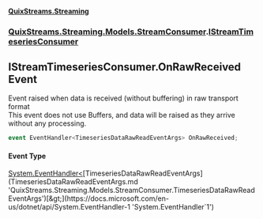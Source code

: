 #### [QuixStreams.Streaming](index.md 'index')
### [QuixStreams.Streaming.Models.StreamConsumer](QuixStreams.Streaming.Models.StreamConsumer.md 'QuixStreams.Streaming.Models.StreamConsumer').[IStreamTimeseriesConsumer](IStreamTimeseriesConsumer.md 'QuixStreams.Streaming.Models.StreamConsumer.IStreamTimeseriesConsumer')

## IStreamTimeseriesConsumer.OnRawReceived Event

Event raised when data is received (without buffering) in raw transport format  
This event does not use Buffers, and data will be raised as they arrive without any processing.

```csharp
event EventHandler<TimeseriesDataRawReadEventArgs> OnRawReceived;
```

#### Event Type
[System.EventHandler&lt;](https://docs.microsoft.com/en-us/dotnet/api/System.EventHandler-1 'System.EventHandler`1')[TimeseriesDataRawReadEventArgs](TimeseriesDataRawReadEventArgs.md 'QuixStreams.Streaming.Models.StreamConsumer.TimeseriesDataRawReadEventArgs')[&gt;](https://docs.microsoft.com/en-us/dotnet/api/System.EventHandler-1 'System.EventHandler`1')
